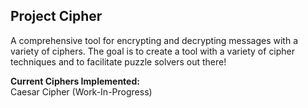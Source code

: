 ## Project Cipher  
A comprehensive tool for encrypting and decrypting messages with a variety of ciphers. The goal is to create a tool with a variety of cipher techniques and to facilitate puzzle solvers out there!  
  
**Current Ciphers Implemented:**    
Caesar Cipher (Work-In-Progress)
